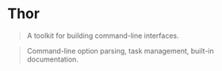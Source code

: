 # Thor

> A toolkit for building command-line interfaces.

> Command-line option parsing, task management, built-in documentation.